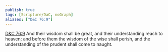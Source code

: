 ```yaml
---
publish: true
tags: [Scripture/DaC, noGraph]
aliases: ["D&C 76:9"]
---
```

[D&C 76:9](https://churchofjesuschrist.org/study/scriptures/dc-testament/dc/76?lang=eng&id=p9#p9) And their wisdom shall be great, and their understanding reach to heaven; and before them the wisdom of the wise shall perish, and the understanding of the prudent shall come to naught.
